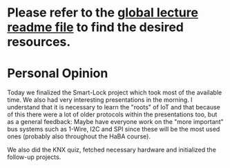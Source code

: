 # Please refer to the [global lecture readme file](https://github.com/AdaLollA/HnB-Automation/tree/develop/1%20-%20Lecture/Lecture%20Lorenz) to find the desired resources.

# Personal Opinion
Today we finalized the Smart-Lock project which took most of the available time. We also had  very interesting presentations in the morning. I understand that it is necessary to learn the "roots" of IoT and that because of this there were a lot of older protocols within the presentations too, but as a general feedback: Maybe have everyone work on the "more important" bus systems such as 1-Wire, I2C and SPI since these will be the most used ones (probably also throughout the HaBA course).

We also did the KNX quiz, fetched necessary hardware and initialized the follow-up projects.